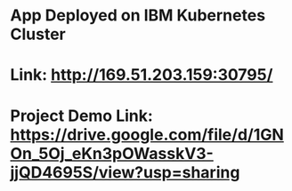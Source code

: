 # App Deployed on IBM Kubernetes Cluster

# Link: http://169.51.203.159:30795/

# Project Demo Link: https://drive.google.com/file/d/1GNOn_5Oj_eKn3pOWasskV3-jjQD4695S/view?usp=sharing
